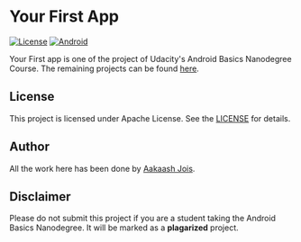 # Your First App
[![License](https://img.shields.io/badge/License-Apache%202.0-blue.svg)](https://opensource.org/licenses/Apache-2.0)
[![Android](https://img.shields.io/badge/made%20for-android-green.svg)](https://www.android.com/)

Your First app is one of the project of Udacity's Android Basics Nanodegree Course. The remaining projects can be found [here](https://aakaashjois.github.io/Udacity-Android-Basics-Projects/).

## License
This project is licensed under Apache License. See the [LICENSE](LICENSE.md) for details.

## Author
All the work here has been done by [Aakaash Jois](https://github.com/aakaashjois).

## Disclaimer
Please do not submit this project if you are a student taking the Android Basics Nanodegree. It will be marked as a **plagarized** project.
